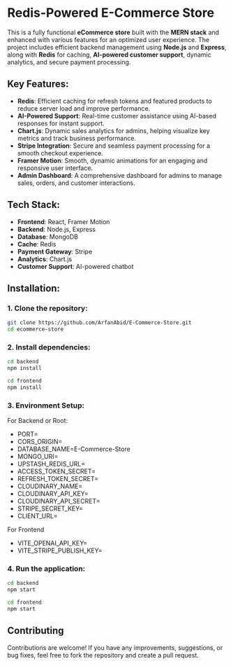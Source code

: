 # Redis-Powered E-Commerce Store

This is a fully functional **eCommerce store** built with the **MERN stack** and enhanced with various features for an optimized user experience. The project includes efficient backend management using **Node.js** and **Express**, along with **Redis** for caching, **AI-powered customer support**, dynamic analytics, and secure payment processing.

## Key Features:
- **Redis**: Efficient caching for refresh tokens and featured products to reduce server load and improve performance.
- **AI-Powered Support**: Real-time customer assistance using AI-based responses for instant support.
- **Chart.js**: Dynamic sales analytics for admins, helping visualize key metrics and track business performance.
- **Stripe Integration**: Secure and seamless payment processing for a smooth checkout experience.
- **Framer Motion**: Smooth, dynamic animations for an engaging and responsive user interface.
- **Admin Dashboard**: A comprehensive dashboard for admins to manage sales, orders, and customer interactions.

## Tech Stack:
- **Frontend**: React, Framer Motion
- **Backend**: Node.js, Express
- **Database**: MongoDB
- **Cache**: Redis
- **Payment Gateway**: Stripe
- **Analytics**: Chart.js
- **Customer Support**: AI-powered chatbot

## Installation:

### 1. Clone the repository:
```bash
git clone https://github.com/ArfanAbid/E-Commerce-Store.git
cd ecommerce-store
```

### 2. Install dependencies:
```bash
cd backend
npm install

cd frontend
npm install
```

### 3. Environment Setup:

For Backend or Root:

- PORT=
- CORS_ORIGIN=
- DATABASE_NAME=E-Commerce-Store
- MONGO_URI=
- UPSTASH_REDIS_URL=
- ACCESS_TOKEN_SECRET=
- REFRESH_TOKEN_SECRET=
- CLOUDINARY_NAME=
- CLOUDINARY_API_KEY=
- CLOUDINARY_API_SECRET=
- STRIPE_SECRET_KEY=
- CLIENT_URL=

For Frontend

- VITE_OPENAI_API_KEY=
- VITE_STRIPE_PUBLISH_KEY=

### 4. Run the application:

```bash 
cd backend
npm start

cd frontend
npm start
```

## Contributing

Contributions are welcome! If you have any improvements, suggestions, or bug fixes, feel free to fork the repository and create a pull request.
